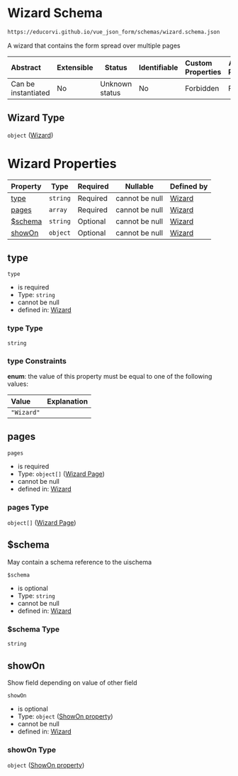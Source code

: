 # Wizard Schema

```txt
https://educorvi.github.io/vue_json_form/schemas/wizard.schema.json
```

A wizard that contains the form spread over multiple pages


| Abstract            | Extensible | Status         | Identifiable | Custom Properties | Additional Properties | Access Restrictions | Defined In                                                                 |
| :------------------ | ---------- | -------------- | ------------ | :---------------- | --------------------- | ------------------- | -------------------------------------------------------------------------- |
| Can be instantiated | No         | Unknown status | No           | Forbidden         | Forbidden             | none                | [wizard.schema.json](../schemas/wizard.schema.json "open original schema") |

## Wizard Type

`object` ([Wizard](wizard.md))

# Wizard Properties

| Property           | Type     | Required | Nullable       | Defined by                                                                                                                                     |
| :----------------- | -------- | -------- | -------------- | :--------------------------------------------------------------------------------------------------------------------------------------------- |
| [type](#type)      | `string` | Required | cannot be null | [Wizard](wizard-properties-type.md "https&#x3A;//educorvi.github.io/vue_json_form/schemas/wizard.schema.json#/properties/type")                |
| [pages](#pages)    | `array`  | Required | cannot be null | [Wizard](wizard-properties-pages.md "https&#x3A;//educorvi.github.io/vue_json_form/schemas/wizard.schema.json#/properties/pages")              |
| [$schema](#schema) | `string` | Optional | cannot be null | [Wizard](wizard-properties-schema.md "https&#x3A;//educorvi.github.io/vue_json_form/schemas/wizard.schema.json#/properties/$schema")           |
| [showOn](#showon)  | `object` | Optional | cannot be null | [Wizard](control-properties-showon-property.md "https&#x3A;//educorvi.github.io/vue_json_form/schemas/show_on.schema.json#/properties/showOn") |

## type




`type`

-   is required
-   Type: `string`
-   cannot be null
-   defined in: [Wizard](wizard-properties-type.md "https&#x3A;//educorvi.github.io/vue_json_form/schemas/wizard.schema.json#/properties/type")

### type Type

`string`

### type Constraints

**enum**: the value of this property must be equal to one of the following values:

| Value      | Explanation |
| :--------- | ----------- |
| `"Wizard"` |             |

## pages




`pages`

-   is required
-   Type: `object[]` ([Wizard Page](wizard-properties-pages-wizard-page.md))
-   cannot be null
-   defined in: [Wizard](wizard-properties-pages.md "https&#x3A;//educorvi.github.io/vue_json_form/schemas/wizard.schema.json#/properties/pages")

### pages Type

`object[]` ([Wizard Page](wizard-properties-pages-wizard-page.md))

## $schema

May contain a schema reference to the uischema


`$schema`

-   is optional
-   Type: `string`
-   cannot be null
-   defined in: [Wizard](wizard-properties-schema.md "https&#x3A;//educorvi.github.io/vue_json_form/schemas/wizard.schema.json#/properties/$schema")

### $schema Type

`string`

## showOn

Show field depending on value of other field


`showOn`

-   is optional
-   Type: `object` ([ShowOn property](control-properties-showon-property.md))
-   cannot be null
-   defined in: [Wizard](control-properties-showon-property.md "https&#x3A;//educorvi.github.io/vue_json_form/schemas/show_on.schema.json#/properties/showOn")

### showOn Type

`object` ([ShowOn property](control-properties-showon-property.md))
